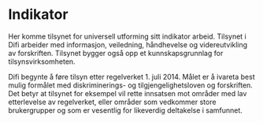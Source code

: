 # Indikator

Her komme tilsynet for universell utforming sitt indikator arbeid. Tilsynet i Difi arbeider med informasjon, veiledning, håndhevelse og videreutvikling av forskriften. Tilsynet bygger også opp et kunnskapsgrunnlag for tilsynsvirksomheten.

Difi begynte å føre tilsyn etter regelverket 1. juli 2014. Målet er å ivareta best mulig formålet med diskriminerings- og tilgjengelighetsloven og forskriften. Det betyr at tilsynet for eksempel vil rette innsatsen mot områder med lav etterlevelse av regelverket, eller områder som vedkommer store brukergrupper og som er vesentlig for likeverdig deltakelse i samfunnet.
